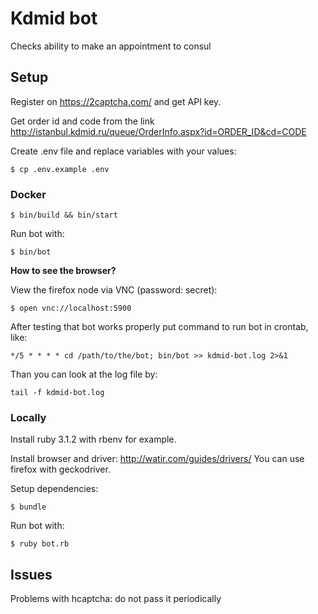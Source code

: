 # Kdmid bot

Checks ability to make an appointment to consul

## Setup

Register on https://2captcha.com/ and get API key.

Get order id and code from the link http://istanbul.kdmid.ru/queue/OrderInfo.aspx?id=ORDER_ID&cd=CODE

Create .env file and replace variables with your values:

    $ cp .env.example .env

### Docker

    $ bin/build && bin/start

Run bot with:

    $ bin/bot

**How to see the browser?**

View the firefox node via VNC (password: secret):

    $ open vnc://localhost:5900

After testing that bot works properly put command to run bot in crontab, like:

    */5 * * * * cd /path/to/the/bot; bin/bot >> kdmid-bot.log 2>&1

Than you can look at the log file by:

    tail -f kdmid-bot.log

### Locally

Install ruby 3.1.2 with rbenv for example.

Install browser and driver: http://watir.com/guides/drivers/
You can use firefox with geckodriver.

Setup dependencies:

    $ bundle

Run bot with:

    $ ruby bot.rb

## Issues

Problems with hcaptcha: do not pass it periodically

